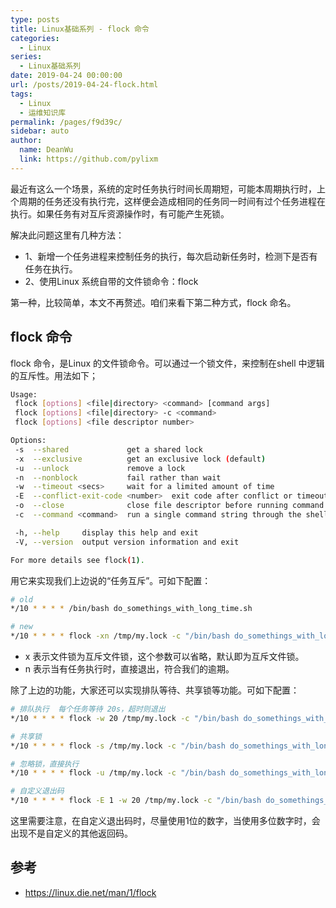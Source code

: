 ```yaml
---
type: posts
title: Linux基础系列 - flock 命令
categories: 
  - Linux
series: 
  - Linux基础系列
date: 2019-04-24 00:00:00
url: /posts/2019-04-24-flock.html
tags: 
  - Linux
  - 运维知识库
permalink: /pages/f9d39c/
sidebar: auto
author: 
  name: DeanWu
  link: https://github.com/pylixm
---
```


最近有这么一个场景，系统的定时任务执行时间长周期短，可能本周期执行时，上个周期的任务还没有执行完，这样便会造成相同的任务同一时间有过个任务进程在执行。如果任务有对互斥资源操作时，有可能产生死锁。

解决此问题这里有几种方法：

- 1、新增一个任务进程来控制任务的执行，每次启动新任务时，检测下是否有任务在执行。
- 2、使用Linux 系统自带的文件锁命令：flock 

第一种，比较简单，本文不再赘述。咱们来看下第二种方式，flock 命名。

## flock 命令

flock 命令，是Linux 的文件锁命令。可以通过一个锁文件，来控制在shell 中逻辑的互斥性。用法如下；

```bash 
Usage:
 flock [options] <file|directory> <command> [command args]
 flock [options] <file|directory> -c <command>
 flock [options] <file descriptor number>

Options:
 -s  --shared             get a shared lock
 -x  --exclusive          get an exclusive lock (default)
 -u  --unlock             remove a lock
 -n  --nonblock           fail rather than wait
 -w  --timeout <secs>     wait for a limited amount of time
 -E  --conflict-exit-code <number>  exit code after conflict or timeout
 -o  --close              close file descriptor before running command
 -c  --command <command>  run a single command string through the shell

 -h, --help     display this help and exit
 -V, --version  output version information and exit

For more details see flock(1).
```

用它来实现我们上边说的“任务互斥”。可如下配置：

```bash
# old 
*/10 * * * * /bin/bash do_somethings_with_long_time.sh 

# new 
*/10 * * * * flock -xn /tmp/my.lock -c "/bin/bash do_somethings_with_long_time.sh "
```

- x 表示文件锁为互斥文件锁，这个参数可以省略，默认即为互斥文件锁。
- n 表示当有任务执行时，直接退出，符合我们的逾期。

除了上边的功能，大家还可以实现排队等待、共享锁等功能。可如下配置：

```bash
# 排队执行  每个任务等待 20s，超时则退出
*/10 * * * * flock -w 20 /tmp/my.lock -c "/bin/bash do_somethings_with_long_time.sh "

# 共享锁
*/10 * * * * flock -s /tmp/my.lock -c "/bin/bash do_somethings_with_long_time.sh "

# 忽略锁，直接执行
*/10 * * * * flock -u /tmp/my.lock -c "/bin/bash do_somethings_with_long_time.sh "

# 自定义退出码
*/10 * * * * flock -E 1 -w 20 /tmp/my.lock -c "/bin/bash do_somethings_with_long_time.sh "
```

这里需要注意，在自定义退出码时，尽量使用1位的数字，当使用多位数字时，会出现不是自定义的其他返回码。


## 参考 
- https://linux.die.net/man/1/flock